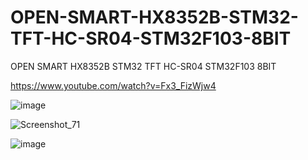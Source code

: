 # OPEN-SMART-HX8352B-STM32-TFT-HC-SR04-STM32F103-8BIT
OPEN SMART HX8352B STM32 TFT HC-SR04 STM32F103 8BIT

https://www.youtube.com/watch?v=Fx3_FizWjw4

![image](https://user-images.githubusercontent.com/31142397/211122557-94b9d08d-5236-427c-81e1-2d94297dd0ca.png)

![Screenshot_71](https://user-images.githubusercontent.com/31142397/210156622-193ad2f2-8273-49e2-bd01-dc7a5d9d2f80.jpg)

![image](https://user-images.githubusercontent.com/31142397/210156628-148b6269-b5d6-4d94-9598-cf9671f41c2b.png)

